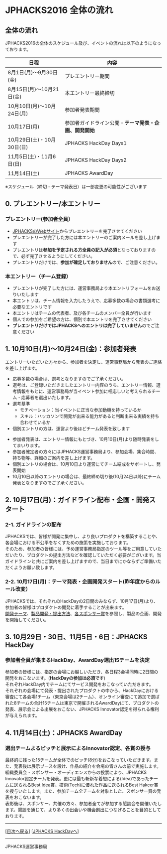 # JPHACKS2016 全体の流れ
## 全体の流れ
JPHACKS2016の全体のスケジュール及び、イベントの流れは以下のようになっております。

|日程|内容|
|---|---|
|8月1日(月)〜9月30日(金)|プレエントリー期間|
|8月15日(月)〜10月21日(金)|本エントリー最終締切|
|10月10日(月)〜10月24日(月)|参加者発表期間|
|10月17日(月)|参加者ガイドライン公開・**テーマ発表・企画、開発開始**|
|10月29日(土)・10月30日(日)|JPHACKS HackDay Days1|
|11月5日(土)・11月6日(日)|JPHACKS HackDay Days2|
|11月14日(土)|JPHACKS AwardDay|

※スケジュール（締切・テーマ発表日）は一部変更の可能性がございます

## 0. プレエントリー/本エントリー
### プレエントリー(参加者全員）
- [JPHACKSのWebサイト](http://jphacks.com)からプレエントリーを完了させてください
- プレエントリーが完了した方には本エントリーのご案内メールを差し上げます
- プレエントリは**参加を予定される方全員の記入が必須**となっておりますので、必ず完了させるようにしてください。
- プレエントリだけでは、**参加が確定しておりません**ので、ご注意ください。

### 本エントリー（チーム登録）
- プレエントリが完了した方には、運営事務局より本エントリフォームをお送りいたします
- 本エントリは、チーム情報を入力したうえで、応募多数の場合の書類選考に必要なエントリです
- 本エントリはチームの代表者、及び各チームのメンバー全員が行います
- 個人での参加をご希望の方は、個別で本エントリを完了させてください
- **プレエントリだけではJPHACKSへのエントリは完了していません**のでご注意ください

## 1. 10月10日(月)〜10月24日(金)：参加者発表
エントリーいただいた方々から、参加者を決定し、運営事務局から発表のご連絡を差し上げます。
* 応募多数の場合は、選考となりますのでご了承ください。
* 選考は、ご登録いただきましたエントリー内容のうち、エントリー情報、選考情報をもとに、運営事務局が当イベント参加に相応しいと考えられるチーム・応募者を選出いたします。
* 選考基準
  * モチベーション：当イベントに正当な参加動機を持っているか
  * スキル：ハッカソンで開発が出来る能力があると判断出来る実績を持ち合わせているか
* 個別エントリの方は、運営より後ほどチーム発表を致します

- 参加者発表は、エントリー情報にもとづき、10月10日(月)より随時発表をしてまいります。
- 参加者確定者の方々にはJPHACKS運営事務局より、参加会場、集合時間、持ち物等、詳細のご案内を差し上げます。
- 個別エントリの場合は、10月10日より運営にてチーム結成をサポートし、発表開始
- 10月10日以降のエントリの場合は、最終締め切り後(10月24日以降)にチーム発表となりますのでご了承ください。

## 2. 10月17日(月)：ガイドライン配布・**企画・開発スタート**
### 2-1. ガイドラインの配布
JPHACKSでは、皆様が開発に集中し、より良いプロダクトを構築することや、各会場における不公平をなくすための施策を実施しております。  
そのため、参加者の皆様には、予め運営事務局指定のツール等をご用意していただいたり、プロダクトの提出方法などを確認していただく必要がございます。当ガイドラインと共にご案内を差し上げますので、当日までにかならずご準備いただくようお願い致します。

### 2-2. 10月17日(月)：テーマ発表・企画開発スタート(**昨年度からのルール改変**）
JPHACKSでは、それぞれのHackDayの2日間のみならず、10月17日(月)より、参加者の皆様はプロダクトの開発に着手することが出来ます。  
[開発テーマ](theme.md)、[製品開発・提出方法](how-to-submit.md)、[各スポンサー賞](sponsor-prize.md)を参照し、製品の企画、開発を開始してください。

## 3. 10月29日・30日、11月5日・6日：JPHACKS HackDay
### 参加者全員が集まるHackDay、AwardDay選出15チームを決定
参加者の皆様には、指定の会場にお越しいただき、各日程3会場同時に2日間の開発をおこないます。(**HackDayの参加は必須です**)  
それぞれHackDay内でチームにてサービス開発をおこなっていただきます。  
それぞれの会場にて発表・提出されたプロダクトの中から、HackDayにおける審査にて各会場1チーム（東京会場は2チーム）、オンライン審査にて追加で選ばれた8チームの合計15チームは東京で開催されるAwardDayにて、プロダクトの発表、展示会による出展をおこない、JPHACKS Innovator認定を得られる権利が与えられます。

## 4. 11月14日(土)：JPHACKS AwardDay
### 選出チームよるピッチと展示によるInnovator認定、各賞の授与
最終的に残った15チームが全体でのピッチ(8分)をおこなっていただきます。また、発表後は展示ブースを設け、作品の紹介を会場の皆さんの前で実施します。組織委員会・スポンサー・オーディエンスからの投票により、JPHACKS Innovator認定チームを発表。更には最も斬新な着想による(Idea)であったチームに送られるBest Idea賞、技術(Tech)に優れた作品に送られるBest Hakcer賞を授与いたします。また、参加チーム全チームを対象とした、スポンサー賞の発表をおこないます。  
表彰後は、スポンサー、共催の方々、参加者全てが参加する懇談会を開催いたします。懇談を通じて、より多くの出会いや機会創出につなげることを目的としております。

--------------
[[目次へ戻る](../index.md)] [[JPHACKS HackDayへ](hackdays.md)]

----
JPHACKS運営事務局
